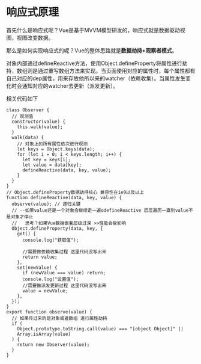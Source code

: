 # 响应式原理

首先什么是响应式呢？Vue是基于MVVM模型研发的，响应式就是数据驱动视图，视图改变数据。

那么是如何实现响应式的呢？Vue的整体思路就是**数据劫持+观察者模式**。

对象内部通过defineReactive方法，使用Object.defineProperty将属性进行劫持，数组则是通过重写数组方法来实现。当页面使用对应的属性时，每个属性都有自己对应的dep属性，用来存放他所以来的watcher（依赖收集）。当属性发生变化时会通知对应的watcher去更新（派发更新）。

相关代码如下
```
class Observer {
  // 观测值
  constructor(value) {
    this.walk(value);
  }
  walk(data) {
    // 对象上的所有属性依次进行观测
    let keys = Object.keys(data);
    for (let i = 0; i < keys.length; i++) {
      let key = keys[i];
      let value = data[key];
      defineReactive(data, key, value);
    }
  }
}
// Object.defineProperty数据劫持核心 兼容性在ie9以及以上
function defineReactive(data, key, value) {
  observe(value); // 递归关键
  // --如果value还是一个对象会继续走一遍odefineReactive 层层遍历一直到value不是对象才停止
  //   思考？如果Vue数据嵌套层级过深 >>性能会受影响
  Object.defineProperty(data, key, {
    get() {
      console.log("获取值");

      //需要做依赖收集过程 这里代码没写出来
      return value;
    },
    set(newValue) {
      if (newValue === value) return;
      console.log("设置值");
      //需要做派发更新过程 这里代码没写出来
      value = newValue;
    },
  });
}
export function observe(value) {
  // 如果传过来的是对象或者数组 进行属性劫持
  if (
    Object.prototype.toString.call(value) === "[object Object]" ||
    Array.isArray(value)
  ) {
    return new Observer(value);
  }
}
```